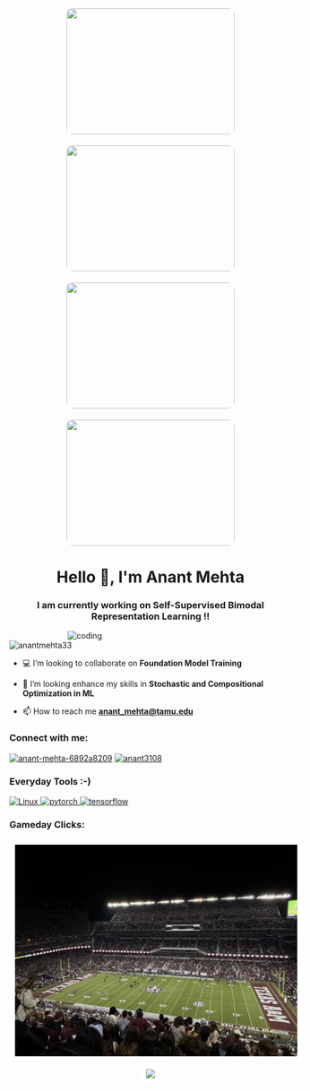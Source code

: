 <div align="center" style="display: flex; flex-wrap: wrap; justify-content: center; gap: 20px;">
  <img src="https://cdn8.openculture.com/2018/12/17222146/segawa-ukiyoe-gif-great-wave.gif" width="300" height="225" style="border-radius: 10px;" />
  <img src="https://cdn8.openculture.com/2018/12/17214538/animated-ukiyoe-gif-2.gif" width="300" height="225" style="border-radius: 10px;" />
  <img src="https://cdn8.openculture.com/2018/12/17221710/5c189086edec4913458546.gif" width="300" height="225" style="border-radius: 10px;" />
  <img src="https://cdn8.openculture.com/2018/12/17214111/animated-ukiyoe-gif-1.gif" width="300" height="225" style="border-radius: 10px;" />
</div>

<h1 align="center">Hello 👋, I'm Anant Mehta</h1>
<h3 align="center">I am currently working on Self-Supervised Bimodal Representation Learning !!</h3>
<img align = "right" alt="coding" width="400" src="https://media.tenor.com/Ug6cbVA1ZsMAAAAC/developer.gif">
<p align="left"> <img src="https://komarev.com/ghpvc/?username=anantmehta33&label=Profile%20views&color=0e75b6&style=flat" alt="anantmehta33" /> </p>

- 💻 I’m looking to collaborate on **Foundation Model Training**

- 🤝 I’m looking enhance my skills in **Stochastic and Compositional Optimization in ML**

- 📫 How to reach me **anant_mehta@tamu.edu**

<h3 align="left">Connect with me:</h3>
<p align="left">
<a href="https://linkedin.com/in/anant-mehta-6892a8209" target="blank"><img align="center" src="https://raw.githubusercontent.com/rahuldkjain/github-profile-readme-generator/master/src/images/icons/Social/linked-in-alt.svg" alt="anant-mehta-6892a8209" height="30" width="40" /></a>
<a href="https://www.leetcode.com/anant3108" target="blank"><img align="center" src="https://raw.githubusercontent.com/rahuldkjain/github-profile-readme-generator/master/src/images/icons/Social/leet-code.svg" alt="anant3108" height="30" width="40" /></a>
</p>

<h3 align="left">Everyday Tools :-)</h3>
<p align="left"> <a href="https://pytorch.org/" target="_blank" rel="noreferrer"> <img src="https://www.vectorlogo.zone/logos/linux/linux-ar21.svg" alt="Linux" width="70" height="40"/> </a> <a href="https://pytorch.org/" target="_blank" rel="noreferrer"> <img src="https://www.vectorlogo.zone/logos/pytorch/pytorch-icon.svg" alt="pytorch" width="40" height="40"/> </a><a href="https://www.tensorflow.org" target="_blank" rel="noreferrer"> <img src="https://www.vectorlogo.zone/logos/tensorflow/tensorflow-icon.svg" alt="tensorflow" width="40" height="40"/> </a> </p>
<h3 align="left">Gameday Clicks:</h3>
<div align="center">
  <img src="Images/img2.jpg" width="630" style="margin-right: 20px; background-color: white; padding: 10px; border-radius: 10px;" />
  <img src="Images/img3.jpg" width="630" style="background-color: white; padding: 10px; border-radius: 10px;" />
</div>



